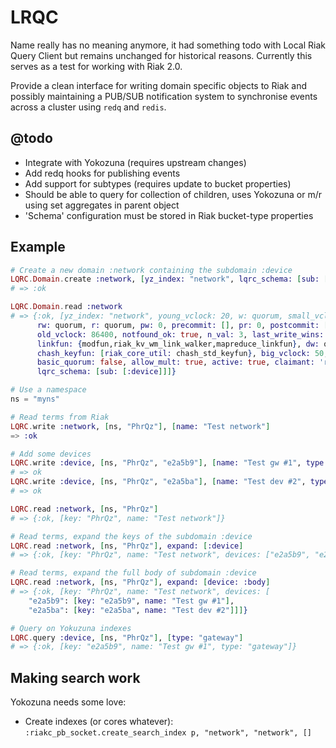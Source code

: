 # LRQC

Name really has no meaning anymore, it had something todo with Local Riak Query Client
but remains unchanged for historical reasons. Currently this serves as
a test for working with Riak 2.0.

Provide a clean interface for writing domain specific objects to Riak
and possibly maintaining a PUB/SUB notification system to synchronise
events across a cluster using `redq` and `redis`.

## @todo

+ Integrate with Yokozuna (requires upstream changes)
+ Add redq hooks for publishing events
+ Add support for subtypes (requires update to bucket properties)
 + Should be able to query for collection of children, uses Yokozuna
   or m/r using set aggregates in parent object
 + 'Schema' configuration must be stored in Riak bucket-type properties

## Example

```elixir
# Create a new domain :network containing the subdomain :device
LQRC.Domain.create :network, [yz_index: "network", lqrc_schema: [sub: [:device]]]
# => :ok

LQRC.Domain.read :network
# => {:ok, [yz_index: "network", young_vclock: 20, w: quorum, small_vclock: 50
      rw: quorum, r: quorum, pw: 0, precommit: [], pr: 0, postcommit: [],
      old_vclock: 86400, notfound_ok: true, n_val: 3, last_write_wins: false,
      linkfun: {modfun,riak_kv_wm_link_walker,mapreduce_linkfun}, dw: quorum,
      chash_keyfun: [riak_core_util: chash_std_keyfun}, big_vclock: 50,
      basic_quorum: false, allow_mult: true, active: true, claimant: 'riak@universe',
      lqrc_schema: [sub: [:device]]]}

# Use a namespace
ns = "myns"

# Read terms from Riak
LQRC.write :network, [ns, "PhrQz"], [name: "Test network"]
=> :ok

# Add some devices
LQRC.write :device, [ns, "PhrQz", "e2a5b9"], [name: "Test gw #1", type: "gateway"]
# => ok
LQRC.write :device, [ns, "PhrQz", "e2a5ba"], [name: "Test dev #2", type: "router"]
# => ok

LQRC.read :network, [ns, "PhrQz"]
# => {:ok, [key: "PhrQz", name: "Test network"]}

# Read terms, expand the keys of the subdomain :device
LQRC.read :network, [ns, "PhrQz"], expand: [:device]
# => {:ok, [key: "PhrQz", name: "Test network", devices: ["e2a5b9", "e2a5ba"]]}

# Read terms, expand the full body of subdomain :device
LQRC.read :network, [ns, "PhrQz"], expand: [device: :body]
# => {:ok, [key: "PhrQz", name: "Test network", devices: [
	"e2a5b9": [key: "e2a5b9", name: "Test gw #1"],
	"e2a5ba": [key: "e2a5ba", name: "Test dev #2"]]]}

# Query on Yokuzuna indexes
LQRC.query :device, [ns, "PhrQz"], [type: "gateway"]
# => {:ok, [key: "e2a5b9", name: "Test gw #1", type: "gateway"]}
```


## Making search work

Yokozuna needs some love:

- Create indexes (or cores whatever):
  `:riakc_pb_socket.create_search_index p, "network", "network", []`
